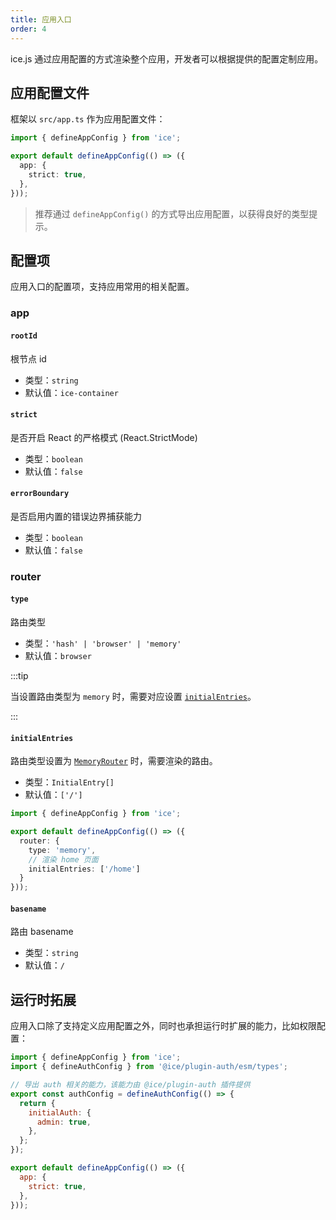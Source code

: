 ```yaml
---
title: 应用入口
order: 4
---
```


ice.js 通过应用配置的方式渲染整个应用，开发者可以根据提供的配置定制应用。

## 应用配置文件

框架以 `src/app.ts` 作为应用配置文件：

```ts
import { defineAppConfig } from 'ice';

export default defineAppConfig(() => ({
  app: {
    strict: true,
  },
}));
```

> 推荐通过 `defineAppConfig()` 的方式导出应用配置，以获得良好的类型提示。

## 配置项

应用入口的配置项，支持应用常用的相关配置。

### app

#### `rootId`

根节点 id

- 类型：`string`
- 默认值：`ice-container`

#### `strict`

是否开启 React 的严格模式 (React.StrictMode)

- 类型：`boolean`
- 默认值：`false`

#### `errorBoundary`

是否启用内置的错误边界捕获能力

- 类型：`boolean`
- 默认值：`false`

### router

#### `type` 

路由类型

- 类型：`'hash' | 'browser' | 'memory'`
- 默认值：`browser`

:::tip

当设置路由类型为 `memory` 时，需要对应设置 [`initialEntries`](#initialentries)。

:::

#### `initialEntries`

路由类型设置为 [`MemoryRouter`](https://reactrouter.com/en/main/router-components/memory-router#memoryrouter) 时，需要渲染的路由。

- 类型：`InitialEntry[]`
- 默认值：`['/']`

```ts
import { defineAppConfig } from 'ice';

export default defineAppConfig(() => ({
  router: {
    type: 'memory',
    // 渲染 home 页面
    initialEntries: ['/home']
  }
}));
```

#### `basename`

路由 basename

- 类型：`string`
- 默认值：`/`

## 运行时拓展

应用入口除了支持定义应用配置之外，同时也承担运行时扩展的能力，比如权限配置：

```js
import { defineAppConfig } from 'ice';
import { defineAuthConfig } from '@ice/plugin-auth/esm/types';

// 导出 auth 相关的能力，该能力由 @ice/plugin-auth 插件提供
export const authConfig = defineAuthConfig(() => {
  return {
    initialAuth: {
      admin: true,
    },
  };
});

export default defineAppConfig(() => ({
  app: {
    strict: true,
  },
}));
```

[//]: # (更多运行时插件能力，请参考[官方插件]&#40;/plugin/list/auth&#41;。)
